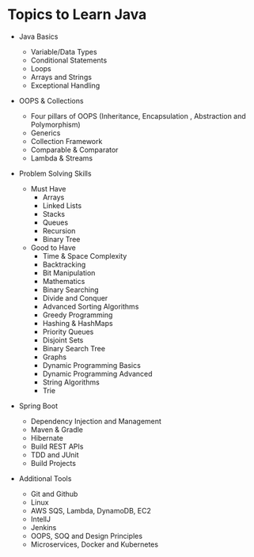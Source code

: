 # Topics to Learn Java

- Java Basics
  - Variable/Data Types
  - Conditional Statements
  - Loops
  - Arrays and Strings
  - Exceptional Handling

- OOPS & Collections
  - Four pillars of OOPS (Inheritance, Encapsulation , Abstraction and Polymorphism)
  - Generics
  - Collection Framework
  - Comparable & Comparator
  - Lambda & Streams

- Problem Solving Skills
  - Must Have 
    - Arrays
    - Linked Lists
    - Stacks
    - Queues
    - Recursion
    - Binary Tree
  - Good to Have
    - Time & Space Complexity
    - Backtracking
    - Bit Manipulation
    - Mathematics
    - Binary Searching
    - Divide and Conquer
    - Advanced Sorting Algorithms
    - Greedy Programming
    - Hashing & HashMaps
    - Priority Queues
    - Disjoint Sets
    - Binary Search Tree
    - Graphs
    - Dynamic Programming Basics
    - Dynamic Programming Advanced
    - String Algorithms
    - Trie

- Spring Boot
  - Dependency Injection and Management
  - Maven & Gradle
  - Hibernate
  - Build REST APIs
  - TDD and JUnit
  - Build Projects

- Additional Tools
  - Git and Github
  - Linux
  - AWS SQS, Lambda, DynamoDB, EC2
  - IntellJ
  - Jenkins
  - OOPS, SOQ and Design Principles
  - Microservices, Docker and Kubernetes